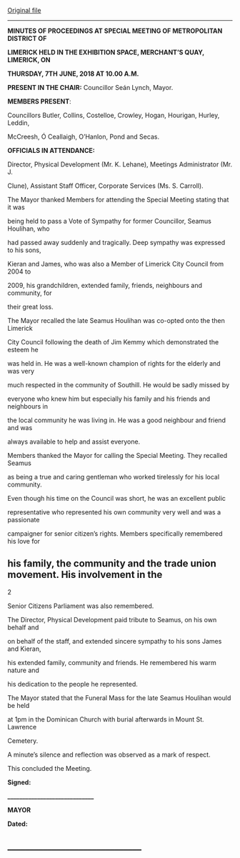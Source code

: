 [Original file](https://www.limerick.ie/sites/default/files/media/documents/2018-06/01%28b%29%20Minutes%20Special%20Meeting%207th%20June%202018.pdf)

---
**MINUTES OF PROCEEDINGS AT SPECIAL MEETING OF METROPOLITAN DISTRICT OF**

**LIMERICK HELD IN THE EXHIBITION SPACE, MERCHANT’S QUAY, LIMERICK, ON**

**THURSDAY, 7TH** **JUNE, 2018 AT 10.00 A.M.**

**PRESENT IN THE CHAIR:** Councillor Seán Lynch, Mayor.

**MEMBERS PRESENT**:

Councillors Butler, Collins, Costelloe, Crowley, Hogan, Hourigan, Hurley, Leddin,

McCreesh, Ó Ceallaigh, O’Hanlon, Pond and Secas.

**OFFICIALS IN ATTENDANCE:**

Director, Physical Development (Mr. K. Lehane), Meetings Administrator (Mr. J.

Clune), Assistant Staff Officer, Corporate Services (Ms. S. Carroll).

The Mayor thanked Members for attending the Special Meeting stating that it was

being held to pass a Vote of Sympathy for former Councillor, Seamus Houlihan, who

had passed away suddenly and tragically. Deep sympathy was expressed to his sons,

Kieran and James, who was also a Member of Limerick City Council from 2004 to

2009, his grandchildren, extended family, friends, neighbours and community, for

their great loss.

The Mayor recalled the late Seamus Houlihan was co-opted onto the then Limerick

City Council following the death of Jim Kemmy which demonstrated the esteem he

was held in. He was a well-known champion of rights for the elderly and was very

much respected in the community of Southill. He would be sadly missed by

everyone who knew him but especially his family and his friends and neighbours in

the local community he was living in. He was a good neighbour and friend and was

always available to help and assist everyone.

Members thanked the Mayor for calling the Special Meeting. They recalled Seamus

as being a true and caring gentleman who worked tirelessly for his local community.

Even though his time on the Council was short, he was an excellent public

representative who represented his own community very well and was a passionate

campaigner for senior citizen’s rights. Members specifically remembered his love for

his family, the community and the trade union movement. His involvement in the
---
2

Senior Citizens Parliament was also remembered.

The Director, Physical Development paid tribute to Seamus, on his own behalf and

on behalf of the staff, and extended sincere sympathy to his sons James and Kieran,

his extended family, community and friends. He remembered his warm nature and

his dedication to the people he represented.

The Mayor stated that the Funeral Mass for the late Seamus Houlihan would be held

at 1pm in the Dominican Church with burial afterwards in Mount St. Lawrence

Cemetery.

A minute’s silence and reflection was observed as a mark of respect.

This concluded the Meeting.

**Signed:**

**\_\_\_\_\_\_\_\_\_\_\_\_\_\_\_\_\_\_\_\_\_\_\_\_\_\_\_\_\_**

**MAYOR**

**Dated:**

**\_\_\_\_\_\_\_\_\_\_\_\_\_\_\_\_\_\_\_\_\_\_\_\_\_\_\_\_\_\_**
---
